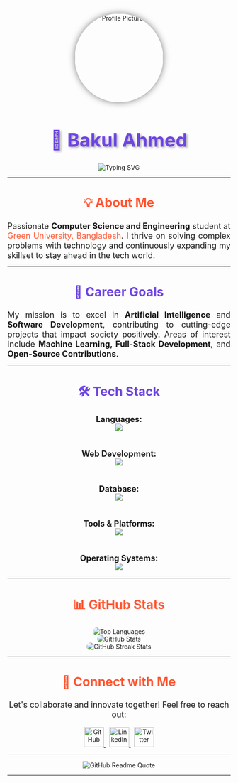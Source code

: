 <!-- Profile Picture with Border and Shadow -->
<p align="center">
  <img src="https://www.torrens.edu.au/-/media/project/laureate/shared/icons/student-on-laptop-icon-tua.svg?rev=86c7a68f458444a0bb6cb9e872138621&w=1200&hash=584B2B8C3EF4277A366AA4251CE1927C" alt="Profile Picture" width="200" height="200" style="border-radius: 50%; box-shadow: 0px 0px 15px rgba(0,0,0,0.5);">
</p>

<!-- Title with Shadow -->
<h1 align="center" style="color:#6E45E2; font-size: 3em; font-weight: bold; text-shadow: 3px 3px 5px rgba(0,0,0,0.3);">🚀 Bakul Ahmed</h1>

<!-- Typing Animation -->
<p align="center">
  <img src="https://readme-typing-svg.herokuapp.com?size=24&center=true&vCenter=true&width=700&height=60&lines=AI+Enthusiast+%7C+Software+Developer+%7C+Tech+Explorer" alt="Typing SVG">
</p>

---

<!-- About Me -->
<h2 align="center" style="color:#FF5733; font-size: 2em; font-weight: bold;">💡 About Me</h2>
<p align="center" style="font-size: 1.3em; max-width: 850px; margin: auto; text-align: justify;">
  Passionate <b>Computer Science and Engineering</b> student at <span style="color:#FF5733;">Green University, Bangladesh</span>. 
  I thrive on solving complex problems with technology and continuously expanding my skillset to stay ahead in the tech world.
</p>

---

<!-- Career Goals -->
<h2 align="center" style="color:#6E45E2; font-size: 2em; font-weight: bold;">🎯 Career Goals</h2>
<p align="center" style="font-size: 1.3em; max-width: 850px; margin: auto; text-align: justify;">
  My mission is to excel in <b>Artificial Intelligence</b> and <b>Software Development</b>, contributing to cutting-edge projects that impact society positively. 
  Areas of interest include <b>Machine Learning, Full-Stack Development</b>, and <b>Open-Source Contributions</b>.
</p>

---

<!-- Tech Stack with Icons and Animation -->
<h2 align="center" style="color:#6E45E2; font-size: 2em; font-weight: bold;">🛠 Tech Stack</h2>
<div align="center" style="font-size: 1.3em;">
  <b>Languages:</b><br>
  <img src="https://skillicons.dev/icons?i=cpp,java,c,python" style="transition: transform 0.3s ease;" onmouseover="this.style.transform='scale(1.1)';" onmouseout="this.style.transform='scale(1)';"/><br><br>
  
  <b>Web Development:</b><br>
  <img src="https://skillicons.dev/icons?i=html,css,javascript,react,nodejs" style="transition: transform 0.3s ease;" onmouseover="this.style.transform='scale(1.1)';" onmouseout="this.style.transform='scale(1)';"/><br><br>
  
  <b>Database:</b><br>
  <img src="https://skillicons.dev/icons?i=mysql,mongodb,postgres" style="transition: transform 0.3s ease;" onmouseover="this.style.transform='scale(1.1)';" onmouseout="this.style.transform='scale(1)';"/><br><br>
  
  <b>Tools & Platforms:</b><br>
  <img src="https://skillicons.dev/icons?i=git,vscode,docker,github,postman" style="transition: transform 0.3s ease;" onmouseover="this.style.transform='scale(1.1)';" onmouseout="this.style.transform='scale(1)';"/><br><br>
  
  <b>Operating Systems:</b><br>
  <img src="https://skillicons.dev/icons?i=linux,windows,ubuntu" style="transition: transform 0.3s ease;" onmouseover="this.style.transform='scale(1.1)';" onmouseout="this.style.transform='scale(1)';"/>
</div>

---

<!-- GitHub Stats with Animation -->
<h2 align="center" style="color:#FF5733; font-size: 2em; font-weight: bold;">📊 GitHub Stats</h2>
<p align="center">
  <!-- Top Languages -->
  <img src="https://github-readme-stats.vercel.app/api/top-langs/?username=bakulbd&layout=compact&theme=tokyonight&hide_border=true&border_radius=10" alt="Top Languages" style="border-radius: 10px; transition: transform 0.3s ease;" onmouseover="this.style.transform='scale(1.1)';" onmouseout="this.style.transform='scale(1)';">
  <br>
  <!-- GitHub Stats -->
  <img src="https://github-readme-stats.vercel.app/api?username=bakulbd&show_icons=true&theme=tokyonight&hide_border=true&border_radius=10" alt="GitHub Stats" style="border-radius: 10px; transition: transform 0.3s ease;" onmouseover="this.style.transform='scale(1.1)';" onmouseout="this.style.transform='scale(1)';">
  <br>
  <!-- GitHub Streak Stats -->
  <img src="https://github-readme-streak-stats.herokuapp.com/?user=bakulbd&theme=tokyonight&hide_border=true&border_radius=10" alt="GitHub Streak Stats" style="border-radius: 10px; transition: transform 0.3s ease;" onmouseover="this.style.transform='scale(1.1)';" onmouseout="this.style.transform='scale(1)';">
</p>

---

<!-- Connect with Me -->
<h2 align="center" style="color:#FF5733; font-size: 2em; font-weight: bold;">📢 Connect with Me</h2>
<p align="center" style="font-size: 1.3em;">Let's collaborate and innovate together! Feel free to reach out:</p>
<p align="center">
  <a href="https://github.com/bakul3014">
    <img src="https://skillicons.dev/icons?i=github" alt="GitHub" width="45" height="45" style="transition: transform 0.3s ease;" onmouseover="this.style.transform='scale(1.1)';" onmouseout="this.style.transform='scale(1)';">
  </a>
  &nbsp;
  <a href="https://linkedin.com/in/cyberbokul">
    <img src="https://skillicons.dev/icons?i=linkedin" alt="LinkedIn" width="45" height="45" style="transition: transform 0.3s ease;" onmouseover="this.style.transform='scale(1.1)';" onmouseout="this.style.transform='scale(1)';">
  </a>
  &nbsp;
  <a href="https://twitter.com/cyberbokul">
    <img src="https://skillicons.dev/icons?i=twitter" alt="Twitter" width="45" height="45" style="transition: transform 0.3s ease;" onmouseover="this.style.transform='scale(1.1)';" onmouseout="this.style.transform='scale(1)';">
  </a>
</p>

---

<!-- Quote Generator -->
<p align="center">
  <img src="https://quotes-github-readme.vercel.app/api?type=horizontal&theme=radical" alt="GitHub Readme Quote">
</p>

---

<!-- Footer -->
<p align="center" style="font-size: 1em; color:#6E45
